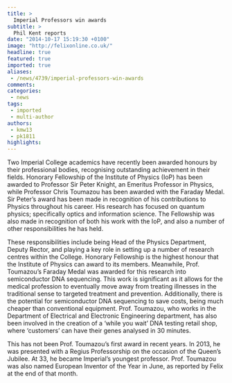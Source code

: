 ```yaml
---
title: >
  Imperial Professors win awards
subtitle: >
  Phil Kent reports
date: "2014-10-17 15:19:30 +0100"
image: "http://felixonline.co.uk/"
headline: true
featured: true
imported: true
aliases:
 - /news/4739/imperial-professors-win-awards
comments:
categories:
 - news
tags:
 - imported
 - multi-author
authors:
 - kmw13
 - pk1811
highlights:
---
```


Two Imperial College academics have recently been awarded honours by their professional bodies, recognising outstanding achievement in their fields. Honorary Fellowship of the Institute of Physics (IoP) has been awarded to Professor Sir Peter Knight, an Emeritus Professor in Physics, while Professor Chris Toumazou has been awarded with the Faraday Medal. Sir Peter’s award has been made in recognition of his contributions to Physics throughout his career. His research has focused on quantum physics; specifically optics and information science. The Fellowship was also made in recognition of both his work with the IoP, and also a number of other responsibilities he has held.

These responsibilities include being Head of the Physics Department, Deputy Rector, and playing a key role in setting up a number of research centres within the College. Honorary Fellowship is the highest honour that the Institute of Physics can award to its members. Meanwhile, Prof. Toumazou’s Faraday Medal was awarded for this research into semiconductor DNA sequencing. This work is significant as it allows for the medical profession to eventually move away from treating illnesses in the traditional sense to targeted treatment and prevention. Additionally, there is the potential for semiconductor DNA sequencing to save costs, being much cheaper than conventional equipment. Prof. Toumazou, who works in the Department of Electrical and Electronic Engineering department, has also been involved in the creation of a ‘while you wait’ DNA testing retail shop, where ‘customers’ can have their genes analysed in 30 minutes.

This has not been Prof. Toumazou’s first award in recent years. In 2013, he was presented with a Regius Professorship on the occasion of the Queen’s Jubilee. At 33, he became Imperial’s youngest professor. Prof. Toumazou was also named European Inventor of the Year in June, as reported by Felix at the end of that month.
